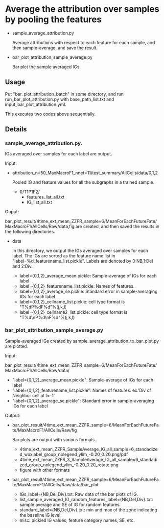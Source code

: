 # Average the attribution over samples by pooling the features

- sample_average_attribution.py

    Average attributions with respect to each feature for each sample, and then sample-average, and save the result. 
    
- bar_plot_attribution_sample_average.py
    
    Bar plot the sample averaged IGs. 

## Usage

Put "bar_plot_attribution_batch" in some directory, and run run_bar_plot_attribution.py with base_path_list.txt and input_bar_plot_attribution.yml. 

This executes two codes above sequentially.


## Details 

### sample_average_attribution.py. 

IGs averaged over samples for each label are output.

Input: 

- attribution_n=50_MaxMacroF1_nnet=11/test_summary/AllCells/data/0,1,2   

    Pooled IG and feature values for all the subgraphs in a trained sample. 
    - 0/T1P1F2/
        - features_list_all.txt
        - IG_list_all.txt

Ouput: 

bar_plot_result/4time_ext_mean_ZZFR_sample=6/MeanForEachFutureFate/MaxMacroF1/AllCells/Raw/data,fig are created, and then saved the results in the following directories. 

- data 

    In this directory, we output the IGs averaged over samples for each label. The IGs are sorted as the feature name list in "label=%d_featurename_list.pickle". Labels are denoted by 0:NB,1:Del and 2:Div.

    - label={0,1,2}_average_mean.pickle: Sample-average of IGs for each label
    - label={0,1,2}_featurename_list.pickle: Names of features. 
    - label={0,1,2}_average_se.pickle:  Standard error in sample-averaging IGs for each label
    - label={0,1,2}_cellname_list.pickle: cell type format is "T%dP%dF%d"%(j,k,l)
    - label={0,1,2}_cellname2_list.pickle: cell type format is "T%d\nP%d\nF%d"%(j,k,l)

    
### bar_plot_attribution_sample_average.py


Sample-averaged IGs created by sample_average_attribution_to_bar_plot.py are plotted. 

Input: 

bar_plot_result/4time_ext_mean_ZZFR_sample=6/MeanForEachFutureFate/MaxMacroF1/AllCells/Raw/data/

- "label={0,1,2}_average_mean.pickle": Sample-average of IGs for each label
- "label={0,1,2}_featurename_list.pickle": Names of features. ex.'Div of Neighbor cell at t=-1'
- "label={0,1,2}_average_se.pickle":  Standard error in sample-averaging IGs for each label

        
Output: 

- bar_plot_result/4time_ext_mean_ZZFR_sample=6/MeanForEachFutureFate/MaxMacroF1/AllCells/Raw/fig

    Bar plots are output with various formats.

    - 4time_ext_mean_ZZFR_SampleAverage_IG_all_sample=6_standadized_woxlabel_group_nolegend_ylim_-0.20_0.20.png/pdf
    - 4time_ext_mean_ZZFR_3_SampleAverage_IG_all_sample=6_standadized_group_nolegend_ylim_-0.20_0.20_rotate.png
    - figure with other formats
        
        
- bar_plot_result/4time_ext_mean_ZZFR_sample=6/MeanForEachFutureFate/MaxMacroF1/AllCells/Raw/data/bar_plot
       
    - IGs_label={NB,Del,Div}.txt: Raw data of the bar plots of IG.
    - list_sample_averaged_IG_random_features_label={NB,Del,Div}.txt: sample average and SE of IG for random features.
    - standard_label={NB,Del,Div}.txt: min and max of the zone indicating the baseline IG level.
    - misc: pickled IG values, feature category names, SE, etc.